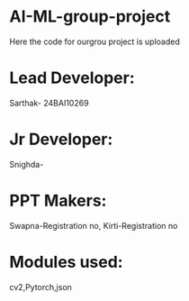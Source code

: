 # AI-ML-group-project

Here the code for ourgrou project is uploaded

# Lead Developer:
Sarthak- 24BAI10269

# Jr Developer:
Snighda-

# PPT Makers:
Swapna-Registration no,
Kirti-Registration no

# Modules used:
cv2,Pytorch,json

